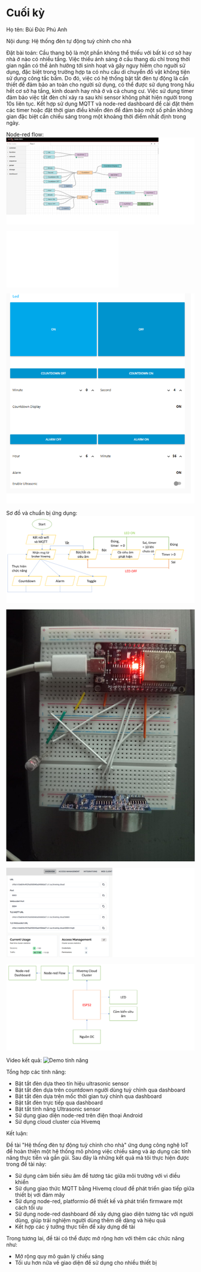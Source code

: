 # Cuối kỳ
Họ tên: Bùi Đức Phú Anh

Nội dung: Hệ thống đèn tự động tuỳ chỉnh cho nhà

Đặt bài toán:
Cầu thang bộ là một phần không thể thiếu với bất kì cơ sở hay nhà ở nào có nhiều tầng. Việc thiếu ánh sáng ở cầu thang dù chỉ trong thời gian ngắn có thể ảnh hưởng tới sinh hoạt và gây nguy hiểm cho nguời sử dụng, đặc biệt trong trường hợp ta có nhu cầu di chuyển đồ vật không tiện sử dụng công tắc bấm. Do đó, việc có hệ thống bật tắt đèn tự động là cần thiết để đảm bảo an toàn cho người sử dụng, có thể được sử dụng trong hầu hết cơ sở hạ tầng, kinh doanh hay nhà ở và cả chung cư. Việc sử dụng timer đảm bảo việc tắt đèn chỉ xảy ra sau khi sensor không phát hiện người trong 10s liên tục. Kết hợp sử dụng MQTT và node-red dashboard để cài đặt thêm các timer hoặc đặt thời gian điều khiển đèn để đảm bảo một số phần không gian đặc biệt cần chiếu sáng trong một khoảng thời điểm nhất định trong ngày.

Node-red flow:
![Ảnh flow node-red](./media/node-red-flow.png)


![File mã node-red](./flows.json)


![Dashboard](./media/dashboard.png)

Sơ đồ và chuẩn bị ứng dụng:
![Flowchart](./media/Flowchart.png)


![Ảnh chụp mạch sử dụng](./media/board.jpg)


![hivemq](./media/hivemq.png)


![Sơ đồ khối](./media/Sơ%20đồ%20khối.png)



Video kết quả:
![Demo tính năng](https://drive.google.com/file/d/1X2lVF1vTHAfNKxqDH7gbE2q3ywzdJPj5/view?usp=sharing)


Tổng hợp các tính năng:
- Bật tắt đèn dựa theo tín hiệu ultrasonic sensor
- Bật tắt đèn dựa trên countdown người dùng tuỳ chỉnh qua dashboard
- Bật tắt đèn dựa trên mốc thời gian tuỳ chỉnh qua dashboard
- Bật tắt đèn trực tiếp qua dashboard
- Bật tắt tính năng Ultrasonic sensor
- Sử dụng giao diện node-red trên điện thoại Android
- Sử dụng cloud cluster của Hivemq

Kết luận: 

Đề tài "Hệ thống đèn tự động tuỳ chỉnh cho nhà" ứng dụng công nghệ IoT để hoàn thiện một hệ thống mô phỏng việc chiếu sáng và áp dụng các tính năng thực tiễn và gần gũi. Sau đây là những kết quả mà tôi thực hiện được trong đề tài này:
+ Sử dụng cảm biến siêu âm để tương tác giữa môi trường với vi điều khiển
+ Sử dụng giao thức MQTT bằng Hivemq cloud để phát triển giao tiếp giữa thiết bị với đám mây
+ Sử dụng node-red, platformio để thiết kế và phát triển firmware một cách tối ưu
+ Sử dụng node-red dashboard để xây dựng giao diện tương tác với người dùng, giúp trải nghiệm người dùng thêm dễ dàng và hiệu quả
+ Kết hợp các ý tưởng thực tiễn để xây dựng đề tài 

Trong tương lai, đề tài có thể được mở rộng hơn với thêm các chức năng như:
+ Mở rộng quy mô quản lý chiếu sáng
+ Tối ưu hơn nữa về giao diện để sử dụng cho nhiều thiết bị
